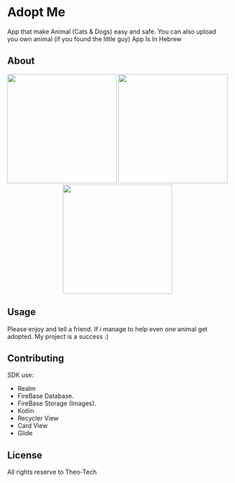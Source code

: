 # Adopt Me

App that make Animal (Cats & Dogs) easy and safe. 
You can also upload you own animal (if you found the little guy)
App Is In Hebrew 

## About
<p align="center" justifyContent="space-around" >
  <img src="https://files.fm/thumb_show.php?i=wmukjdpt" width="250" >
  <img src="https://files.fm/thumb_show.php?i=y38zzrfc" width="250" >
  <img src="https://files.fm/thumb_show.php?i=qhjqmhfx" width="250" >
</p>

## Usage
Please enjoy and tell a friend. 
If i manage to help even one animal get adopted. 
My project is a success :)


## Contributing
SDK use:
* Realm
* FireBase Database.
* FireBase Storage (Images).
* Kotlin
* Recycler View
* Card View
* Glide
          
## License
All rights reserve to Theo-Tech
